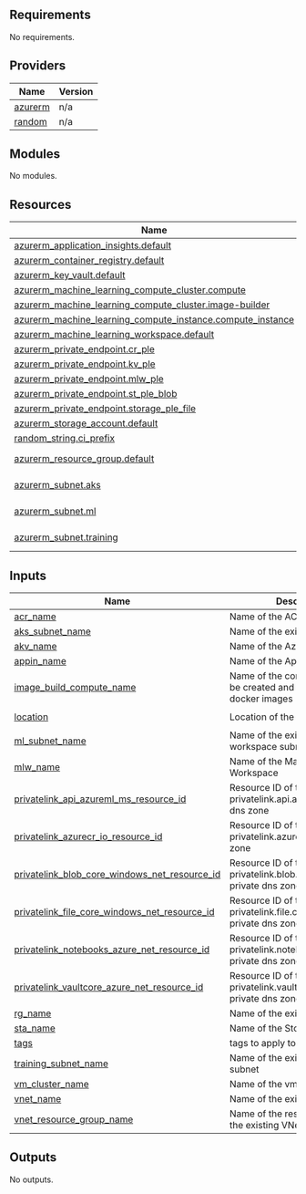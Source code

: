 <!-- BEGIN_TF_DOCS -->
## Requirements

No requirements.

## Providers

| Name | Version |
|------|---------|
| <a name="provider_azurerm"></a> [azurerm](#provider\_azurerm) | n/a |
| <a name="provider_random"></a> [random](#provider\_random) | n/a |

## Modules

No modules.

## Resources

| Name | Type |
|------|------|
| [azurerm_application_insights.default](https://registry.terraform.io/providers/hashicorp/azurerm/latest/docs/resources/application_insights) | resource |
| [azurerm_container_registry.default](https://registry.terraform.io/providers/hashicorp/azurerm/latest/docs/resources/container_registry) | resource |
| [azurerm_key_vault.default](https://registry.terraform.io/providers/hashicorp/azurerm/latest/docs/resources/key_vault) | resource |
| [azurerm_machine_learning_compute_cluster.compute](https://registry.terraform.io/providers/hashicorp/azurerm/latest/docs/resources/machine_learning_compute_cluster) | resource |
| [azurerm_machine_learning_compute_cluster.image-builder](https://registry.terraform.io/providers/hashicorp/azurerm/latest/docs/resources/machine_learning_compute_cluster) | resource |
| [azurerm_machine_learning_compute_instance.compute_instance](https://registry.terraform.io/providers/hashicorp/azurerm/latest/docs/resources/machine_learning_compute_instance) | resource |
| [azurerm_machine_learning_workspace.default](https://registry.terraform.io/providers/hashicorp/azurerm/latest/docs/resources/machine_learning_workspace) | resource |
| [azurerm_private_endpoint.cr_ple](https://registry.terraform.io/providers/hashicorp/azurerm/latest/docs/resources/private_endpoint) | resource |
| [azurerm_private_endpoint.kv_ple](https://registry.terraform.io/providers/hashicorp/azurerm/latest/docs/resources/private_endpoint) | resource |
| [azurerm_private_endpoint.mlw_ple](https://registry.terraform.io/providers/hashicorp/azurerm/latest/docs/resources/private_endpoint) | resource |
| [azurerm_private_endpoint.st_ple_blob](https://registry.terraform.io/providers/hashicorp/azurerm/latest/docs/resources/private_endpoint) | resource |
| [azurerm_private_endpoint.storage_ple_file](https://registry.terraform.io/providers/hashicorp/azurerm/latest/docs/resources/private_endpoint) | resource |
| [azurerm_storage_account.default](https://registry.terraform.io/providers/hashicorp/azurerm/latest/docs/resources/storage_account) | resource |
| [random_string.ci_prefix](https://registry.terraform.io/providers/hashicorp/random/latest/docs/resources/string) | resource |
| [azurerm_resource_group.default](https://registry.terraform.io/providers/hashicorp/azurerm/latest/docs/data-sources/resource_group) | data source |
| [azurerm_subnet.aks](https://registry.terraform.io/providers/hashicorp/azurerm/latest/docs/data-sources/subnet) | data source |
| [azurerm_subnet.ml](https://registry.terraform.io/providers/hashicorp/azurerm/latest/docs/data-sources/subnet) | data source |
| [azurerm_subnet.training](https://registry.terraform.io/providers/hashicorp/azurerm/latest/docs/data-sources/subnet) | data source |

## Inputs

| Name | Description | Type | Default | Required |
|------|-------------|------|---------|:--------:|
| <a name="input_acr_name"></a> [acr\_name](#input\_acr\_name) | Name of the ACR | `string` | n/a | yes |
| <a name="input_aks_subnet_name"></a> [aks\_subnet\_name](#input\_aks\_subnet\_name) | Name of the existing aks subnet | `string` | n/a | yes |
| <a name="input_akv_name"></a> [akv\_name](#input\_akv\_name) | Name of the Azure Key Vault | `string` | n/a | yes |
| <a name="input_appin_name"></a> [appin\_name](#input\_appin\_name) | Name of the Application Insights | `string` | n/a | yes |
| <a name="input_image_build_compute_name"></a> [image\_build\_compute\_name](#input\_image\_build\_compute\_name) | Name of the compute cluster to be created and set to build docker images | `string` | `"image-builder"` | no |
| <a name="input_location"></a> [location](#input\_location) | Location of the resources | `string` | `"East US"` | no |
| <a name="input_ml_subnet_name"></a> [ml\_subnet\_name](#input\_ml\_subnet\_name) | Name of the existing ML workspace subnet | `string` | n/a | yes |
| <a name="input_mlw_name"></a> [mlw\_name](#input\_mlw\_name) | Name of the Machine Learning Workspace | `string` | n/a | yes |
| <a name="input_privatelink_api_azureml_ms_resource_id"></a> [privatelink\_api\_azureml\_ms\_resource\_id](#input\_privatelink\_api\_azureml\_ms\_resource\_id) | Resource ID of the existing privatelink.api.azureml.ms private dns zone | `string` | n/a | yes |
| <a name="input_privatelink_azurecr_io_resource_id"></a> [privatelink\_azurecr\_io\_resource\_id](#input\_privatelink\_azurecr\_io\_resource\_id) | Resource ID of the existing privatelink.azurecr.io private dns zone | `string` | n/a | yes |
| <a name="input_privatelink_blob_core_windows_net_resource_id"></a> [privatelink\_blob\_core\_windows\_net\_resource\_id](#input\_privatelink\_blob\_core\_windows\_net\_resource\_id) | Resource ID of the existing privatelink.blob.core.windows.net private dns zone | `string` | n/a | yes |
| <a name="input_privatelink_file_core_windows_net_resource_id"></a> [privatelink\_file\_core\_windows\_net\_resource\_id](#input\_privatelink\_file\_core\_windows\_net\_resource\_id) | Resource ID of the existing privatelink.file.core.windows.net private dns zone | `string` | n/a | yes |
| <a name="input_privatelink_notebooks_azure_net_resource_id"></a> [privatelink\_notebooks\_azure\_net\_resource\_id](#input\_privatelink\_notebooks\_azure\_net\_resource\_id) | Resource ID of the existing privatelink.notebooks.azure.net private dns zone | `string` | n/a | yes |
| <a name="input_privatelink_vaultcore_azure_net_resource_id"></a> [privatelink\_vaultcore\_azure\_net\_resource\_id](#input\_privatelink\_vaultcore\_azure\_net\_resource\_id) | Resource ID of the existing privatelink.vaultcore.azure.net private dns zone | `string` | n/a | yes |
| <a name="input_rg_name"></a> [rg\_name](#input\_rg\_name) | Name of the existing RG | `string` | n/a | yes |
| <a name="input_sta_name"></a> [sta\_name](#input\_sta\_name) | Name of the Storage Account | `string` | n/a | yes |
| <a name="input_tags"></a> [tags](#input\_tags) | tags to apply to the resources | `map(string)` | n/a | yes |
| <a name="input_training_subnet_name"></a> [training\_subnet\_name](#input\_training\_subnet\_name) | Name of the existing training subnet | `string` | n/a | yes |
| <a name="input_vm_cluster_name"></a> [vm\_cluster\_name](#input\_vm\_cluster\_name) | Name of the vm cluster | `string` | n/a | yes |
| <a name="input_vnet_name"></a> [vnet\_name](#input\_vnet\_name) | Name of the existing VNet | `string` | n/a | yes |
| <a name="input_vnet_resource_group_name"></a> [vnet\_resource\_group\_name](#input\_vnet\_resource\_group\_name) | Name of the resource group for the existing VNet | `string` | n/a | yes |

## Outputs

No outputs.
<!-- END_TF_DOCS -->